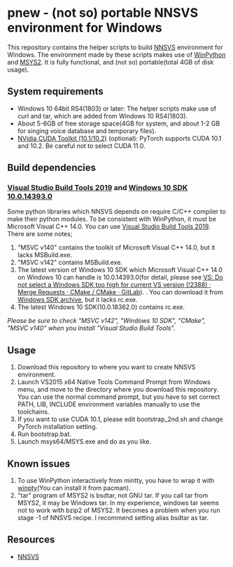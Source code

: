 # pnew - (not so) portable NNSVS environment for Windows

This repository contains the helper scripts to build [NNSVS](https://github.com/r9y9/nnsvs) environment for Windows. The environment made by these scripts makes use of [WinPython](https://winpython.github.io/) and [MSYS2](https://www.msys2.org/).  It is fully functional, and (not so) portable(total 4GB of disk usage).

## System requirements
- Windows 10 64bit RS4(1803) or later: The helper scripts make use of curl and tar, which are added from Windows 10 RS4(1803). 
- About 5-6GB of free storage space(4GB for system, and about 1-2 GB for singing voice database and temporary files).
- [NVidia CUDA Toolkit (10.1/10.2)](https://developer.nvidia.com/cuda-toolkit) (optional): PyTorch supports CUDA 10.1 and 10.2. Be careful not to select CUDA 11.0.

## Build dependencies
### [Visual Studio Build Tools 2019](https://visualstudio.microsoft.com/visual-cpp-build-tools/) and [Windows 10 SDK 10.0.14393.0](https://developer.microsoft.com/windows/downloads/sdk-archive/)

Some python libraries which NNSVS depends on require C/C++ compiler to make their python modules.  To be consistent with WinPython, it must be Microsoft Visual C++ 14.0. You can use [Visual Studio Build Tools 2019](https://visualstudio.microsoft.com/visual-cpp-build-tools/). There are some notes;

1. "MSVC v140" contains the toolkit of Microsoft Visual C++ 14.0, but it lacks MSBuild.exe.
2. "MSVC v142" contains MSBuild.exe.
3. The latest version of Windows 10 SDK which Microsoft Visual C++ 14.0 on Windows 10 can handle is 10.0.14393.0(for detail, please see [VS: Do not select a Windows SDK too high for current VS version (!2388) · Merge Requests · CMake / CMake · GitLab](https://gitlab.kitware.com/cmake/cmake/-/merge_requests/2388)).
. You can download it from [Windows SDK archive](https://developer.microsoft.com/windows/downloads/sdk-archive/), but it lacks rc.exe.
4. The latest Windows 10 SDK(10.0.18362.0) contains rc.exe.

*Please be sure to check "MSVC v142", "Windows 10 SDK", "CMake", "MSVC v140" when you install "Visual Studio Build Tools".*

## Usage
1. Download this repository to where you want to create NNSVS environment.
2. Launch VS2015 x64 Native Tools Command Prompt from Windows menu, and move to the directory where you download this repository. You can use the normal command prompt, but you have to set correct PATH, LIB, INCLUDE environment variables manually to use the toolchains.
3. If you want to use CUDA 10.1, please edit bootstrap_2nd.sh and change PyTorch installation setting. 
4. Run bootstrap.bat.
5. Launch msys64/MSYS.exe and do as you like.

## Known issues
1. To use WinPython interactively from mintty, you have to wrap it with [winpty](https://github.com/rprichard/winpty)(You can install it from pacman).
2. "tar" program of MSYS2 is bsdtar, not GNU tar.  If you call tar from MSYS2, it may be Windows tar. In my experience, windows tar seems not to work with bzip2 of MSYS2. It becomes a problem when you run stage -1 of NNSVS recipe.  I recommend setting alias bsdtar as tar.

## Resources
- [NNSVS](https://github.com/r9y9/nnsvs)

